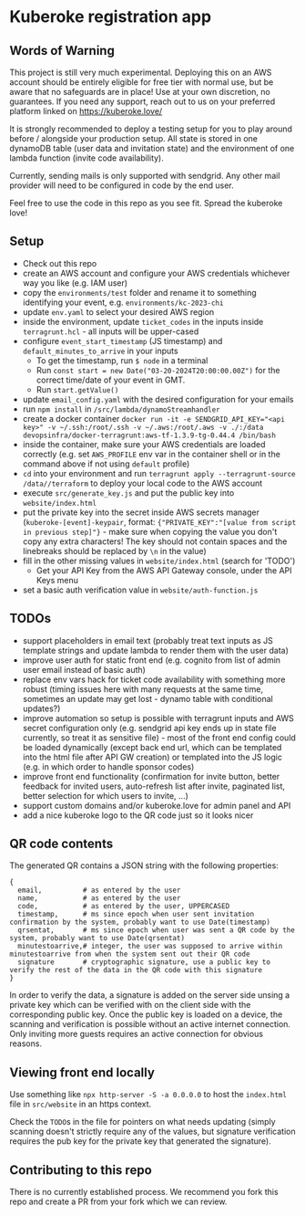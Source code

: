 # Kuberoke registration app

## Words of Warning

This project is still very much experimental. Deploying this on an AWS account should be entirely eligible for free tier with normal use, but be aware that no safeguards are in place! Use at your own discretion, no guarantees. If you need any support, reach out to us on your preferred platform linked on https://kuberoke.love/

It is strongly recommended to deploy a testing setup for you to play around before / alongside your production setup. All state is stored in one dynamoDB table (user data and invitation state) and the environment of one lambda function (invite code availability).

Currently, sending mails is only supported with sendgrid. Any other mail provider will need to be configured in code by the end user.

Feel free to use the code in this repo as you see fit. Spread the kuberoke love!

## Setup

- Check out this repo
- create an AWS account and configure your AWS credentials whichever way you like (e.g. IAM user)
- copy the `environments/test` folder and rename it to something identifying your event, e.g. `environments/kc-2023-chi`
- update `env.yaml` to select your desired AWS region
- inside the environment, update `ticket_codes` in the inputs inside `terragrunt.hcl` - all inputs will be upper-cased
- configure `event_start_timestamp` (JS timestamp) and `default_minutes_to_arrive` in your inputs
  - To get the timestamp, run `$ node` in a terminal
  - Run `const start = new Date("03-20-2024T20:00:00.00Z")` for the correct time/date of your event in GMT.
  - Run `start.getValue()`
- update `email_config.yaml` with the desired configuration for your emails
- run `npm install` in `/src/lambda/dynamoStreamhandler`
- create a docker container `docker run -it -e SENDGRID_API_KEY="<api key>" -v ~/.ssh:/root/.ssh -v ~/.aws:/root/.aws -v ./:/data devopsinfra/docker-terragrunt:aws-tf-1.3.9-tg-0.44.4 /bin/bash`
- inside the container, make sure your AWS credentials are loaded correctly (e.g. set `AWS_PROFILE` env var in the container shell or in the command above if not using `default` profile)
- `cd` into your environment and run `terragrunt apply --terragrunt-source /data//terraform` to deploy your local code to the AWS account
- execute `src/generate_key.js` and put the public key into `website/index.html`
- put the private key into the secret inside AWS secrets manager (`kuberoke-[event]-keypair`, format: `{"PRIVATE_KEY":"[value from script in previous step]"}` - make sure when copying the value you don't copy any extra characters! The key should not contain spaces and the linebreaks should be replaced by `\n` in the value)
- fill in the other missing values in `website/index.html` (search for 'TODO')
  - Get your API Key from the AWS API Gateway console, under the API Keys menu
- set a basic auth verification value in `website/auth-function.js`

## TODOs

- support placeholders in email text (probably treat text inputs as JS template strings and update lambda to render them with the user data)
- improve user auth for static front end (e.g. cognito from list of admin user email instead of basic auth)
- replace env vars hack for ticket code availability with something more robust (timing issues here with many requests at the same time, sometimes an update may get lost - dynamo table with conditional updates?)
- improve automation so setup is possible with terragrunt inputs and AWS secret configuration only (e.g. sendgrid api key ends up in state file currently, so treat it as sensitive file) - most of the front end config could be loaded dynamically (except back end url, which can be templated into the html file after API GW creation) or templated into the JS logic (e.g. in which order to handle sponsor codes)
- improve front end functionality (confirmation for invite button, better feedback for invited users, auto-refresh list after invite, paginated list, better selection for which users to invite, ...)
- support custom domains and/or kuberoke.love for admin panel and API
- add a nice kuberoke logo to the QR code just so it looks nicer

## QR code contents

The generated QR contains a JSON string with the following properties:

```
{
  email,          # as entered by the user
  name,           # as entered by the user
  code,           # as entered by the user, UPPERCASED
  timestamp,      # ms since epoch when user sent invitation confirmation by the system, probably want to use Date(timestamp)
  qrsentat,       # ms since epoch when user was sent a QR code by the system, probably want to use Date(qrsentat)
  minutestoarrive,# integer, the user was supposed to arrive within minutestoarrive from when the system sent out their QR code 
  signature       # cryptographic signature, use a public key to verify the rest of the data in the QR code with this signature
}
```

In order to verify the data, a signature is added on the server side unsing a private key which can be verified with on the client side with the corresponding public key. Once the public key is loaded on a device, the scanning and verification is possible without an active internet connection. Only inviting more guests requires an active connection for obvious reasons.

## Viewing front end locally

Use something like `npx http-server -S -a 0.0.0.0` to host the `index.html` file in `src/website` in an https context.

Check the `TODO`s in the file for pointers on what needs updating (simply scanning doesn't strictly require any of the values, but signature verification requires the pub key for the private key that generated the signature).

## Contributing to this repo

There is no currently established process. We recommend you fork this repo and create a PR from your fork which we can review.